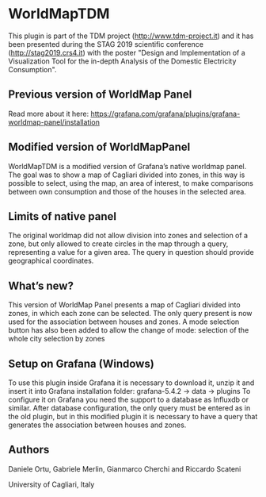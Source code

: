 # WorldMapTDM

This plugin is part of the TDM project (http://www.tdm-project.it) and it has been presented during the STAG 2019 scientific conference (http://stag2019.crs4.it) with the poster "Design and Implementation of a Visualization Tool for the in-depth Analysis of the Domestic Electricity Consumption".


## Previous version of WorldMap Panel

Read more about it here:
https://grafana.com/grafana/plugins/grafana-worldmap-panel/installation


## Modified version of WorldMapPanel

WorldMapTDM is a modified version of Grafana’s native worldmap panel. The goal was to show a map of Cagliari divided into zones, in this way is possible to select, using the map, an area of interest, to make comparisons between own consumption and those of the houses in the selected area.


## Limits of native panel

The original worldmap did not allow division into zones and selection of a zone, but only allowed to create circles in the map through a query, representing a value for a given area. The query in question should provide geographical coordinates.


## What’s new?

This version of WorldMap Panel presents a map of Cagliari divided into zones, in which each zone can be selected. The only query present is now used for the association between houses and zones.
A mode selection button has also been added to allow the change of mode:
selection of the whole city
selection by zones

## Setup on Grafana (Windows)

To use this plugin inside Grafana it is necessary to download it, unzip it and insert it into Grafana installation folder: grafana-5.4.2 -> data -> plugins 
To configure it on Grafana you need the support to a database as Influxdb or similar. After database configuration, the only query must be entered as in the old plugin, but in this modified plugin it is necessary to have a query that generates the association between houses and zones.

## Authors
Daniele Ortu, Gabriele Merlin, Gianmarco Cherchi and Riccardo Scateni 

University of Cagliari, Italy




